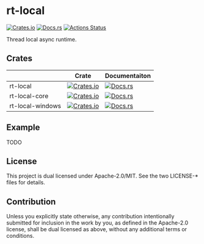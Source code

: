# rt-local

[![Crates.io][rt-local-cb]][rt-local-c]
[![Docs.rs][rt-local-db]][rt-local-d]
[![Actions Status](https://github.com/frozenlib/rt-local/workflows/CI/badge.svg)](https://github.com/frozenlib/rt-local/actions)

Thread local async runtime.

## Crates

|                  | Crate                                                   | Documentaiton                                         |
| ---------------- | ------------------------------------------------------- | ----------------------------------------------------- |
| rt-local         | [![Crates.io][rt-local-cb]][rt-local-c]                 | [![Docs.rs][rt-local-db]][rt-local-d]                 |
| rt-local-core    | [![Crates.io][rt-local-core-cb]][rt-local-core-c]       | [![Docs.rs][rt-local-core-db]][rt-local-core-d]       |
| rt-local-windows | [![Crates.io][rt-local-windows-cb]][rt-local-windows-c] | [![Docs.rs][rt-local-windows-db]][rt-local-windows-d] |

[rt-local-c]: https://crates.io/crates/rt-local
[rt-local-cb]: https://img.shields.io/crates/v/rt-local.svg
[rt-local-d]: https://docs.rs/rt-local/
[rt-local-db]: https://docs.rs/rt-local/badge.svg
[rt-local-core-c]: https://crates.io/crates/rt-local-core
[rt-local-core-cb]: https://img.shields.io/crates/v/rt-local-core.svg
[rt-local-core-d]: https://docs.rs/rt-local-core/
[rt-local-core-db]: https://docs.rs/rt-local-core/badge.svg
[rt-local-windows-c]: https://crates.io/crates/rt-local-windows
[rt-local-windows-cb]: https://img.shields.io/crates/v/rt-local-windows.svg
[rt-local-windows-d]: https://docs.rs/rt-local-windows/
[rt-local-windows-db]: https://docs.rs/rt-local-windows/badge.svg

## Example

TODO

## License

This project is dual licensed under Apache-2.0/MIT. See the two LICENSE-\* files for details.

## Contribution

Unless you explicitly state otherwise, any contribution intentionally submitted for inclusion in the work by you, as defined in the Apache-2.0 license, shall be dual licensed as above, without any additional terms or conditions.
